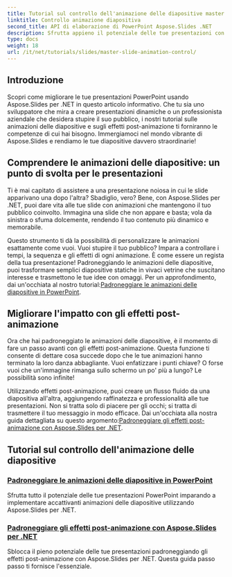```yaml
---
title: Tutorial sul controllo dell'animazione delle diapositive master
linktitle: Controllo animazione diapositiva
second_title: API di elaborazione di PowerPoint Aspose.Slides .NET
description: Sfrutta appieno il potenziale delle tue presentazioni con questi tutorial completi su Aspose.Slides per .NET che illustrano le animazioni delle diapositive e gli effetti successivi all'animazione.
type: docs
weight: 18
url: /it/net/tutorials/slides/master-slide-animation-control/
---
```

## Introduzione

Scopri come migliorare le tue presentazioni PowerPoint usando Aspose.Slides per .NET in questo articolo informativo. Che tu sia uno sviluppatore che mira a creare presentazioni dinamiche o un professionista aziendale che desidera stupire il suo pubblico, i nostri tutorial sulle animazioni delle diapositive e sugli effetti post-animazione ti forniranno le competenze di cui hai bisogno. Immergiamoci nel mondo vibrante di Aspose.Slides e rendiamo le tue diapositive davvero straordinarie!


## Comprendere le animazioni delle diapositive: un punto di svolta per le presentazioni

Ti è mai capitato di assistere a una presentazione noiosa in cui le slide apparivano una dopo l'altra? Sbadiglio, vero? Bene, con Aspose.Slides per .NET, puoi dare vita alle tue slide con animazioni che mantengono il tuo pubblico coinvolto. Immagina una slide che non appare e basta; vola da sinistra o sfuma dolcemente, rendendo il tuo contenuto più dinamico e memorabile. 

Questo strumento ti dà la possibilità di personalizzare le animazioni esattamente come vuoi. Vuoi stupire il tuo pubblico? Impara a controllare i tempi, la sequenza e gli effetti di ogni animazione. È come essere un regista della tua presentazione! Padroneggiando le animazioni delle diapositive, puoi trasformare semplici diapositive statiche in vivaci vetrine che suscitano interesse e trasmettono le tue idee con omaggi. Per un approfondimento, dai un'occhiata al nostro tutorial:[Padroneggiare le animazioni delle diapositive in PowerPoint](./slide-animation-in-power-point/).

## Migliorare l'impatto con gli effetti post-animazione

Ora che hai padroneggiato le animazioni delle diapositive, è il momento di fare un passo avanti con gli effetti post-animazione. Questa funzione ti consente di dettare cosa succede dopo che le tue animazioni hanno terminato la loro danza abbagliante. Vuoi enfatizzare i punti chiave? O forse vuoi che un'immagine rimanga sullo schermo un po' più a lungo? Le possibilità sono infinite!

Utilizzando effetti post-animazione, puoi creare un flusso fluido da una diapositiva all'altra, aggiungendo raffinatezza e professionalità alle tue presentazioni. Non si tratta solo di piacere per gli occhi; si tratta di trasmettere il tuo messaggio in modo efficace. Dai un'occhiata alla nostra guida dettagliata su questo argomento:[Padroneggiare gli effetti post-animazione con Aspose.Slides per .NET](./control-after-animation-effects/). 

## Tutorial sul controllo dell'animazione delle diapositive
### [Padroneggiare le animazioni delle diapositive in PowerPoint](./slide-animation-in-power-point/)
Sfrutta tutto il potenziale delle tue presentazioni PowerPoint imparando a implementare accattivanti animazioni delle diapositive utilizzando Aspose.Slides per .NET.
### [Padroneggiare gli effetti post-animazione con Aspose.Slides per .NET](./control-after-animation-effects/)
Sblocca il pieno potenziale delle tue presentazioni padroneggiando gli effetti post-animazione con Aspose.Slides per .NET. Questa guida passo passo ti fornisce l'essenziale.